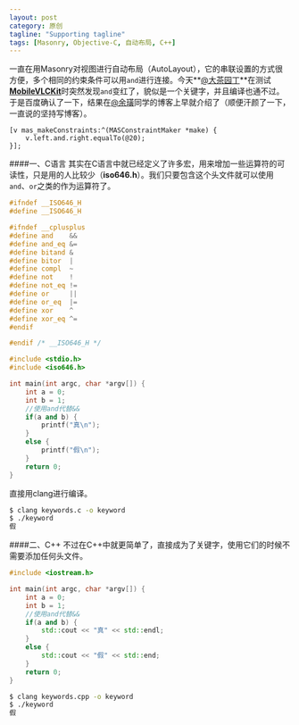 ```yaml
---
layout: post
category: 原创
tagline: "Supporting tagline"
tags: [Masonry, Objective-C, 自动布局, C++]
---
```


一直在用Masonry对视图进行自动布局（AutoLayout），它的串联设置的方式很方便，多个相同的约束条件可以用`and`进行连接。今天**[@大茶园丁](https://github.com/wuqiong)**在测试[**MobileVLCKit**](https://github.com/wuqiong/MobileVLCKit-SDK)时突然发现`and`变红了，貌似是一个关键字，并且编译也通不过。于是百度确认了一下，结果在[@余璜](http://blog.csdn.net/maray/article/details/41644235)同学的博客上早就介绍了（顺便汗颜了一下，一直说的坚持写博客）。

```objc
[v mas_makeConstraints:^(MASConstraintMaker *make) {
    v.left.and.right.equalTo(@20);
}];
```

####一、C语言
其实在C语言中就已经定义了许多宏，用来增加一些运算符的可读性，只是用的人比较少（**iso646.h**）。我们只要包含这个头文件就可以使用`and`、`or`之类的作为运算符了。

```cpp
#ifndef __ISO646_H
#define __ISO646_H

#ifndef __cplusplus
#define and    &&
#define and_eq &=
#define bitand &
#define bitor  |
#define compl  ~
#define not    !
#define not_eq !=
#define or     ||
#define or_eq  |=
#define xor    ^
#define xor_eq ^=
#endif

#endif /* __ISO646_H */
```

```cpp
#include <stdio.h>
#include <iso646.h>

int main(int argc, char *argv[]) {
	int a = 0;
	int b = 1;
    //使用and代替&&
	if(a and b) {
		printf("真\n");
	}
	else {
		printf("假\n");
	}
	return 0;
}
```

直接用clang进行编译。

```bash
$ clang keywords.c -o keyword
$ ./keyword
假
```

####二、C++
不过在C++中就更简单了，直接成为了关键字，使用它们的时候不需要添加任何头文件。

```cpp
#include <iostream.h>

int main(int argc, char *argv[]) {
	int a = 0;
	int b = 1;
    //使用and代替&&
	if(a and b) {
		std::cout << "真" << std::endl;
	}
	else {
		std::cout << "假" << std::end;
	}
	return 0;
}
```

```bash
$ clang keywords.cpp -o keyword
$ ./keyword
假
```